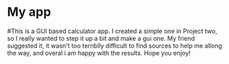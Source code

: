 My app
====

#This is a GUI based calculator app. I created a simple one in Project two, so I really 
wanted to step it up a bit and make a gui one. My friend suggested it, it wasn't too 
terriblly difficult to find sources to help me allong the way, and overal i am happy with
the results. Hope you enjoy!